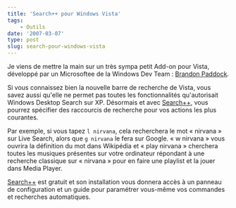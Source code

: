 ```yaml
---
title: 'Search++ pour Windows Vista'
tags:
    - Outils
date: '2007-03-07'
type: post
slug: search-pour-windows-vista
---
```


Je viens de mettre la main sur un très sympa petit Add-on pour Vista, développé par un Microsoftee de la Windows Dev Team&nbsp;: [Brandon Paddock](http://brandonlive.com/2007/02/22/new-tool-i-made-for-vista-start/).

Si vous connaissez bien la nouvelle barre de recherche de Vista, vous savez aussi qu'elle ne permet pas toutes les fonctionnalités qu'autorisait Windows Desktop Search sur XP. Désormais et avec [Search++](http://brandonlive.com/2007/02/22/new-tool-i-made-for-vista-start/), vous pourrez spécifier des raccourcis de recherche pour vos actions les plus courantes.

Par exemple, si vous tapez `l nirvana`, cela recherchera le mot «&nbsp;nirvana&nbsp;» sur Live Search, alors que `g nirvana` le fera sur Google. «&nbsp;w nirvana&nbsp;» vous ouvrira la définition du mot dans Wikipédia et «&nbsp;play nirvana&nbsp;» cherchera toutes les musiques présentes sur votre ordinateur répondant à une recherche classique sur «&nbsp;nirvana&nbsp;» pour en faire une playlist et la jouer dans Media Player.

[Search++](http://brandonlive.com/2007/02/22/new-tool-i-made-for-vista-start/) est gratuit et son installation vous donnera accès à un panneau de configuration et un guide pour paramétrer vous-même vos commandes et recherches automatiques.
